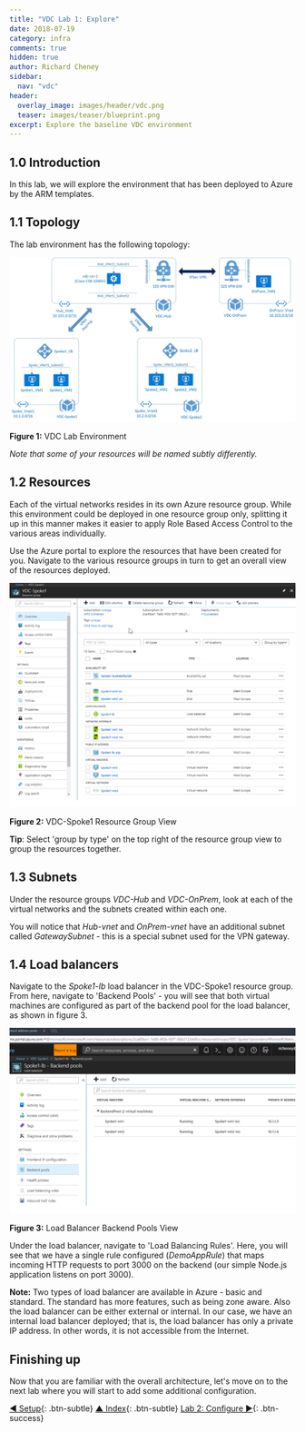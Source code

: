 ```yaml
---
title: "VDC Lab 1: Explore"
date: 2018-07-19
category: infra
comments: true
hidden: true
author: Richard Cheney
sidebar:
  nav: "vdc"
header:
  overlay_image: images/header/vdc.png
  teaser: images/teaser/blueprint.png
excerpt: Explore the baseline VDC environment
---
```

## 1.0 Introduction

In this lab, we will explore the environment that has been deployed to Azure by the ARM templates.

## 1.1 Topology

The lab environment has the following topology:

![Main VDC Image](/infra/vdc/images/VDC-Networking-Main.jpg)

**Figure 1:** VDC Lab Environment

*Note that some of your resources will be named subtly differently.*

## 1.2 Resources

Each of the virtual networks resides in its own Azure resource group. While this environment could be deployed in one resource group only, splitting it up in this manner makes it easier to apply Role Based Access Control to the various areas individually.

Use the Azure portal to explore the resources that have been created for you. Navigate to the various resource groups in turn to get an overall view of the resources deployed.

![VDC-Spoke1 Resource Group Image](/infra/vdc/images/VDC-Spoke1-RG.png)

**Figure 2:** VDC-Spoke1 Resource Group View

**Tip**: Select 'group by type' on the top right of the resource group view to group the resources together.

## 1.3 Subnets

Under the resource groups *VDC-Hub* and *VDC-OnPrem*, look at each of the virtual networks and the subnets created within each one.

You will notice that *Hub-vnet* and *OnPrem-vnet* have an additional subnet called *GatewaySubnet* - this is a special subnet used for the VPN gateway.

## 1.4 Load balancers

Navigate to the *Spoke1-lb* load balancer in the VDC-Spoke1 resource group. From here, navigate to 'Backend Pools' - you will see that both virtual machines are configured as part of the backend pool for the load balancer, as shown in figure 3.

![LB Backend Pools](/infra/vdc/images/BackendPools.png)

**Figure 3:** Load Balancer Backend Pools View

Under the load balancer, navigate to 'Load Balancing Rules'. Here, you will see that we have a single rule configured (*DemoAppRule*) that maps incoming HTTP requests to port 3000 on the backend (our simple Node.js application listens on port 3000).

**Note:** Two types of load balancer are available in Azure - basic and standard.  The standard has more features, such as being zone aware.  Also the load balancer can be either external or internal. In our case, we have an internal load balancer deployed; that is, the load balancer has only a private IP address.  In other words, it is not accessible from the Internet.

## Finishing up

Now that you are familiar with the overall architecture, let's move on to the next lab where you will start to add some additional configuration.

[◄ Setup](../lab0){: .btn-subtle} [▲ Index](../#labs){: .btn-subtle} [Lab 2: Configure ►](../lab2){: .btn-success}